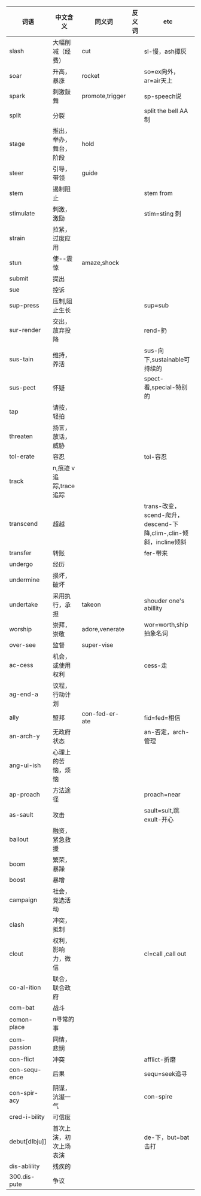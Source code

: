 
| 词语          | 中文含义                | 同义词          | 反义词 | etc                                                               |
|---------------|-------------------------|-----------------|--------|-------------------------------------------------------------------|
| slash         | 大幅削减（经费）        | cut             |        | sl-慢，ash撢灰                                                    |
| soar          | 升高，暴涨              | rocket          |        | so=ex向外，ar=air天上                                             |
| spark         | 刺激鼓舞                | promote,trigger |        | sp-speech说                                                       |
| split         | 分裂                    |                 |        | split the bell AA制                                               |
| stage         | 推出，举办，舞台，阶段  | hold            |        |                                                                   |
| steer         | 引导，带领              | guide           |        |                                                                   |
| stem          | 遏制阻止                |                 |        | stem from                                                         |
| stimulate     | 刺激，激励              |                 |        | stim=sting 刺                                                     |
| strain        | 拉紧，过度应用          |
| stun          | 使--震惊                | amaze,shock     |        |                                                                   |
| submit        | 提出                    |                 |        |
| sue           | 控诉                    |
| sup-press     | 压制,阻止生长           |                 |        | sup=sub                                                           |
| sur-render    | 交出，放弃投降          |                 |        | rend-扔                                                           |
| sus-tain      | 维持，养活              |                 |        | sus-向下,sustainable可持续的                                      |
| sus-pect      | 怀疑                    |                 |        | spect-看,special-特别的                                           |
| tap           | 请按，轻拍              |                 |        |
| threaten      | 扬言，放话，威胁        |                 |        |
| tol-erate     | 容忍                    |                 |        | tol-容忍                                                          |
| track         | n,痕迹 v 追踪,trace追踪 |                 |        |
| transcend     | 超越                    |                 |        | trans-改变，scend-爬升，descend-下降,clim-,clin-倾斜，incline倾斜 |
| transfer      | 转账                    |                 |        | fer-带来                                                          |
| undergo       | 经历                    |
| undermine     | 损坏，破坏              |
| undertake     | 采用执行，承担          | takeon          |        | shouder one's abillity                                            |
| worship       | 崇拜，崇敬              | adore,venerate  |        | wor=worth,ship抽象名词                                            |
| over-see      | 监督                    | super-vise      |        |
| ac-cess       | 机会，或使用权利        |                 |        | cess-走                                                           |
| ag-end-a      | 议程，行动计划          |                 |        |
| ally          | 盟邦                    | con-fed-er-ate  |        | fid=fed=相信                                                      |
| an-arch-y     | 无政府状态              |                 |        | an-否定，arch-管理                                                |
| ang-ui-ish    | 心理上的苦恼，烦恼      |                 |        |                                                                   |
| ap-proach     | 方法途径                |                 |        | proach=near                                                       |
| as-sault      | 攻击                    |                 |        | sault=sult,跳                     exult-开心                      |
| bailout       | 融资，紧急救援          |
| boom          | 繁荣，暴躁              |
| boost         | 暴增                    |
| campaign      | 社会，竞选活动          |
| clash         | 冲突，抵制              |
| clout         | 权利，影响力，微信      |                 |        | cl=call ,call out                                                 |
| co-al-ition   | 联合，联合政府          |
| com-bat       | 战斗                    |
| comon-place   | n寻常的事               |
| com-passion   | 同情，悲悯              |
| con-flict     | 冲突                    |                 |        | afflict-折磨                                                      |
| con-sequ-ence | 后果                    |                 |        | sequ=seek追寻                                                     |
| con-spir-acy  | 阴谋，沆瀣一气          |                 |        | con-spire                                                         |
| cred-i-bility | 可信度                  |                 |        |                                                                   |
| debut[dIbju]] | 首次上演，初次上场表演  |                 |        | de-下，but=bat击打                                                |
| dis-ablility  | 残疾的                  |
| 300.dis-pute      | 争议                    |
